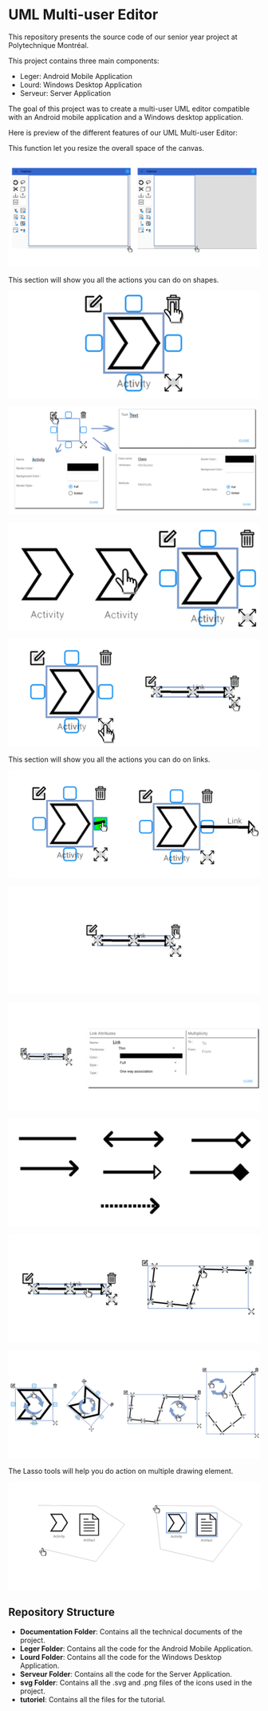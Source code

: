 # UML Multi-user Editor

This repository presents the source code of our senior year project at Polytechnique Montréal. 

This project contains three main components: 

- Leger: Android Mobile Application
- Lourd: Windows Desktop Application
- Serveur: Server Application

The goal of this project was to create a multi-user UML editor compatible with an Android mobile application and a Windows desktop application.

Here is preview of the different features of our UML Multi-user Editor:


This function let you resize the overall space of the canvas.

![canvas_resize](./tutoriel/canvas_resize.png)


This section will show you all the actions you can do on shapes.


![delete_shape](./tutoriel/delete_shape.png)

![edit_shape](./tutoriel/edit_shape.png)


![move_shape](./tutoriel/move_shape.png)

![resize](./tutoriel/resize.png)

This section will show you all the actions you can do on links.

![add_links](./tutoriel/add_links.png)

![delete_link](./tutoriel/delete_link.png)

![add_links](./tutoriel/edit_link.png)


![link](./tutoriel/link.png)

![move_link](./tutoriel/move_link.png)


![rotation](./tutoriel/rotation.png)


The Lasso tools will help you do action on multiple drawing element.

![lasso](./tutoriel/lasso.png)









## Repository Structure

- **Documentation Folder**: Contains all the technical documents of the project.
- **Leger Folder**: Contains all the code for the Android Mobile Application.
- **Lourd Folder**:  Contains all the code for the Windows Desktop Application.
- **Serveur Folder**: Contains all the code for the Server Application.
- **svg Folder**: Contains all the .svg and .png files of the icons used in the project. 
- **tutoriel**: Contains all the files for the tutorial.
